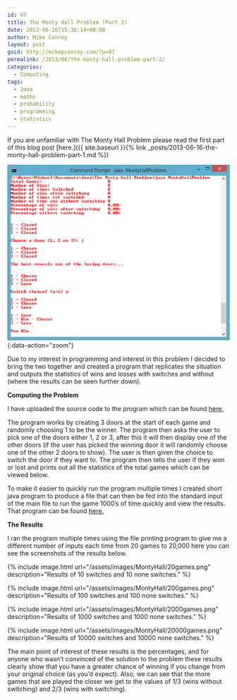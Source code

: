 ```yaml
---
id: 97
title: The Monty Hall Problem (Part 2)
date: 2013-06-16T15:38:14+00:00
author: Mike Conroy 
layout: post
guid: http://mikepconroy.com/?p=97
permalink: /2013/06/the-monty-hall-problem-part-2/
categories:
  - Computing
tags:
  - Java
  - maths
  - probability
  - programming
  - statistics
---
```

If you are unfamiliar with The Monty Hall Problem please read the first part of this blog post [here.]({{ site.baseurl }}{% link _posts/2013-06-16-the-monty-hall-problem-part-1.md %})

![Overview](/assets/images/MontyHall/overview.png){:data-action="zoom"}
          
Due to my interest in programming and interest in this problem I decided to bring the two together and created a program that replicates the situation and outputs the statistics of wins and losses with switches and without (where the results can be seen further down).
          
**Computing the Problem**
          
I have uploaded the source code to the program which can be found <a href="https://github.com/mikecon94/TheMontyHallProblem/blob/master/MontyHallProblem.java" target="_blank">here.</a>
          
The program works by creating 3 doors at the start of each game and randomly choosing 1 to be the winner. The program then asks the user to pick one of the doors either 1, 2 or 3, after this it will then display one of the other doors (if the user has picked the winning door it will randomly choose one of the other 2 doors to show). The user is then given the choice to switch the door if they want to. The program then tells the user if they won or lost and prints out all the statistics of the total games which can be viewed below.
          
To make it easier to quickly run the program multiple times I created short java program to produce a file that can then be fed into the standard input of the main file to run the game 1000&#8217;s of time quickly and view the results. That program can be found <a href="https://github.com/mikecon94/TheMontyHallProblem/blob/master/PrintFile.java" target="_blank">here.</a>
          
**The Results**
          
I ran the program multiple times using the file printing program to give me a different number of inputs each time from 20 games to 20,000 here you can see the screenshots of the results below.

{% include image.html url="/assets/images/MontyHall/20games.png" description="Results of 10 switches and 10 none switches." %}

{% include image.html url="/assets/images/MontyHall/200games.png" description="Results of 100 switches and 100 none switches." %}

{% include image.html url="/assets/images/MontyHall/2000games.png" description="Results of 1000 switches and 1000 none switches." %}

{% include image.html url="/assets/images/MontyHall/20000games.png" description="Results of 10000 switches and 10000 none switches." %}
         
The main point of interest of these results is the percentages, and for anyone who wasn&#8217;t convinced of the solution to the problem these results clearly show that you have a greater chance of winning if you change from your original choice (as you&#8217;d expect). Also, we can see that the more games that are played the closer we get to the values of 1/3 (wins without switching) and 2/3 (wins with switching).
